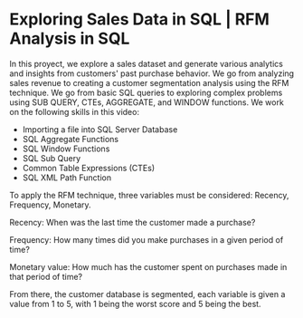 # Exploring Sales Data in SQL | RFM Analysis in SQL

In this proyect, we explore a sales dataset and generate various analytics and insights from customers' past purchase behavior. We go from analyzing sales revenue to creating a customer segmentation analysis using the RFM technique. We go from basic SQL queries to exploring complex problems using SUB QUERY, CTEs, AGGREGATE, and WINDOW functions. We work on the following skills in this video:
- Importing a file into SQL Server Database
- SQL Aggregate Functions
- SQL Window Functions
- SQL Sub Query
- Common Table Expressions (CTEs)
- SQL XML Path Function



To apply the RFM technique, three variables must be considered: Recency, Frequency, Monetary.

Recency: When was the last time the customer made a purchase?

Frequency: How many times did you make purchases in a given period of time?

Monetary value: How much has the customer spent on purchases made in that period of time?

From there, the customer database is segmented, each variable is given a value from 1 to 5, with 1 being the worst score and 5 being the best.

